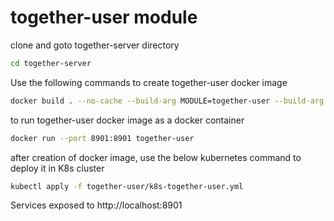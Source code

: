 # together-user module

clone and goto together-server directory

```bash
cd together-server
```

Use the following commands to create together-user docker image
```bash
docker build . --no-cache --build-arg MODULE=together-user --build-arg PORT=8901 -f docker/together-dependency.dev.Dockerfile -t together-user
```

to run together-user docker image as a docker container
```bash
docker run --port 8901:8901 together-user
```

after creation of docker image, use the below kubernetes command to deploy it in K8s cluster

```bash
kubectl apply -f together-user/k8s-together-user.yml
```

Services exposed to http://localhost:8901 
